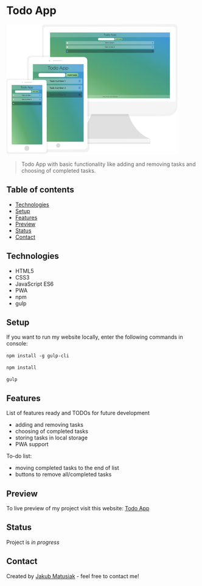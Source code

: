 # Todo App
![Screenshot](src/assets/img/screenshot.png)
> Todo App with basic functionality like adding and removing tasks and choosing of completed tasks.

## Table of contents
* [Technologies](#technologies)
* [Setup](#setup)
* [Features](#features)
* [Preview](#preview)
* [Status](#status)
* [Contact](#contact)

## Technologies
* HTML5
* CSS3
* JavaScript ES6
* PWA
* npm
* gulp

## Setup
If you want to run my website locally, enter the following commands in console:

`npm install -g gulp-cli`

`npm install`

`gulp`

## Features
List of features ready and TODOs for future development
* adding and removing tasks
* choosing of completed tasks
* storing tasks in local storage
* PWA support

To-do list:
* moving completed tasks to the end of list
* buttons to remove all/completed tasks

## Preview
To live preview of my project visit this website: [Todo App](https://jakub-matusiak.github.io/todo-app/)

## Status
Project is _in progress_

## Contact
Created by [Jakub Matusiak](https://github.com/jakub-matusiak) - feel free to contact me!